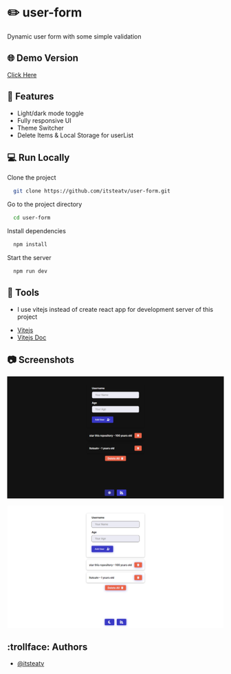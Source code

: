 # :pencil2: user-form
Dynamic user form with some simple validation

## :globe_with_meridians: Demo Version 

[Click Here](https://user-form-gilt.vercel.app/)


## :pushpin: Features

- Light/dark mode toggle
- Fully responsive UI
- Theme Switcher
-  Delete Items & Local Storage for userList

## :computer: Run Locally

Clone the project

```bash
  git clone https://github.com/itsteatv/user-form.git
```

Go to the project directory

```bash
  cd user-form
```

Install dependencies

```bash
  npm install
```

Start the server

```bash
  npm run dev
```


## :hammer: Tools
* I use vitejs instead of create react app for development server of this project
 - [Vitejs](https://github.com/vitejs/vite)
 - [Vitejs Doc](https://vitejs.dev/guide/)


## :camera: Screenshots

![App Screenshot](https://github.com/itsteatv/user-form/blob/master/src/assets/dark-screen.png)

![App Screenshot](https://github.com/itsteatv/user-form/blob/master/src/assets/light-screen.png)

## :trollface: Authors

- [@itsteatv](https://github.com/itsteatv)
